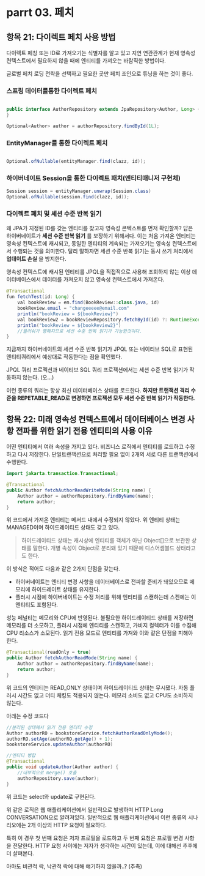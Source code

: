 
# parrt 03. 페치

## 항목 21: 다이렉트 페치 사용 방법

다이렉트 페칭 또는 ID로 가져오기는 식별자를 알고 있고 지연 연관관계가 현재 영속성 컨텍스트에서  필요하지 않을 때에 엔티티를 가져오는 바람직한 방법이다.

글로벌 페치 로딩 전략을 선택하고 필요한 곳만 페치 조인으로 튜닝을 하는 것이 좋다.

### 스프링 데이터를통한 다이렉트 페치

```java

public interface AuthorRepository extends JpaRepository<Author, Long> {
}

Optional<Author> author = authorRepository.findById(1L);
```

### EntityManager를 통한 다이렉트 페치

```java

Optional.ofNullable(entityManager.find(clazz, id));
```

### 하이버네이트 Session을 통한 다이렉트 패치(엔티티매니저 구현체)

```java
Session session = entityManager.unwrap(Session.class)
Optional.ofNullable(session.find(clazz, id));
```

### 다이렉트 페치 및 세션 수준 반복 읽기

왜 JPA가 지정된 ID를 갖는 엔티티를 찾고자 영속성 콘텍스트를 먼저 확인할까?
답은 하이버네이트가 __세션 수준 반복 읽기__ 를 보장하기 위해서다.
이는 처음 가져온 엔티티는 영속성 컨텍스트에 캐시되고, 동일한 엔티티의 계속되는 가져오기는 영속성 컨텍스트에서 수행되는 것을 의미한다.
달리 말하자면 세션 수준 반복 읽기는 동시 쓰기 처리에서 __업데이트 손실__ 을 방지한다.

영속성 컨텍스트에 캐시된 엔티티를 JPQL을 직접적으로 사용해 조회하지 않는 이상 데이터베이스에서 데이터를 가져오지 않고 영속성 컨텍스트에서 가져온다.

```java
@Transactional
fun fetchTest(id: Long) {
    val bookReview = em.find(BookReview::class.java, id)
    bookReview.email = "changeeeee@email.com"
    println("bookReview = ${bookReview}")
    val bookReview2 = bookReviewRepository.fetchById(id) ?: RuntimeException() //JPQL을 호출하므로 이게 플러쉬가 된다.
    println("bookReview = ${bookReview2}")
    //플러쉬가 행해지므로 세션 수준 반복 읽기가 가능한것이다.
}
```

지금까지 하이버네이트의 세션 수준 반복 읽기가 JPQL 또는 네이티브 SQL로 표현된 엔티티쿼리에서 예상대로 작동한다는 점을 확인했다.

JPQL 쿼리 프로젝션과 네이티브 SQL 쿼리 프로젝션에서는 세션 수준 반복 읽기가 작동하지 않는다. (오...)

이런 종류의 쿼리는 항상 최신 데이터베이스 상태를 로드한다. __하지만 트랜잭션 격리 수준을 REPETABLE_READ로 변경하면 프로젝션 모두 세션 수준 반복 읽기가 작동한다.__ 


## 항목 22: 미래 영속성 컨텍스트에서 데이터베이스 변경 사항 전파를 위한 읽기 전용 엔티티의 사용 이유

어떤 엔티티에서 여러 속성을 가지고 있다. 비즈니스 로직에서 엔티티를 로드하고 수정하고 다시 저장한다.
단일트랜잭션으로 처리할 필요 없이 2개의 서로 다른 트랜잭션에서 수행한다.

```java
import jakarta.transaction.Transactional;

@Transactional
public Author fetchAuthorReadWriteMode(String name) {
    Author author = authorRepository.findByName(name);
    return author;
}
```

위 코드에서 가져온 엔티티는 메서드 내에서 수정되지 않았다.
위 엔티티 상태는 MANAGED이며 하이드레이티드 상태도 갖고 있다. 

> 하이드레이티드 상태는 캐시상에 엔티티를 객체가 아닌 Object[]으로 보관한 상태를 말한다.
> 개별 속성이 Object로 분리돼 있기 때문에 디스어셈블드 상태라고도 한다.

이 방식은 적어도 다음과 같은 2가지 단점을 갖는다.

* 하이버네이트는 엔티티 변경 사항을 데이터베이스로 전파할 준비가 돼있으므로 메모리에 하이드레이트 상태를 유지한다.
* 플러시 시점에 하이버네이트는 수정 처리를 위해 엔티티를 스캔하는데 스켄에는 이 엔티티도 포함된다.

성능 페널티는 메모리와 CPU에 반영된다.
불필요한 하이드레이티드 상태를 저장하면 메모리를 더 소모하고, 플러시 시점에 엔티티를 스캔하고, 가비지 컬렉터가 이를 수집해 CPU 리소스가 소모된다.
읽기 전용 모드로 엔티티를 가져와 이와 같은 단점을 피해야 한다.

```java
@Transactional(readOnly = true)
public Author fetchAuthorReadMode(String name) {
    Author author = authorRepository.findByName(name);
    return author;
}
```

위 코드의 엔티티는 READ_ONLY 상태이며 하이드레이티드 상태는 무시됐다.
자동 플러시 시간도 없고 더티 체킹도 적용되지 않는다. 메모리 소비도 없고 CPU도 소비하지 않는다.

아래는 수정 코드다
```java
//분리된 상태에서 읽기 전용 엔티티 수정
Author authorRO = bookstoreService.fetchAuthorReadOnlyMode();
authorRO.setAge(authorRO.getAge() + 1);
bookstoreService.updateAuthor(authorRO)

//엔티티 병합 
@Transactional
public void updateAuthor(Author author) {
    //내부적으로 merge() 호출
    authorRepository.save(author);
}
```

위 코드는 select와 update로 구현된다.

위 같은 로직은 웹 애플리케이션에서 일반적으로 발생하며 HTTP Long CONVERSATION으로 알려져있다.
일반적으로 웹 애플리케이션에서 이런 종류의 시나리오에는 2개 이상의 HTTP 요청이 필요하다.

특히 이 경우 첫 번째 요청은 저자 프로필을 로드하고 두 번째 요청은 프로필 변경 사항을 전달한다.
HTTP 요청 사이에는 저자가 생각하는 시간이 있는데, 이에 대해선 추후에 더 살펴본다.

아마도 비관적 락, 낙관적 락에 대해 얘기하지 않을까..? (추측)